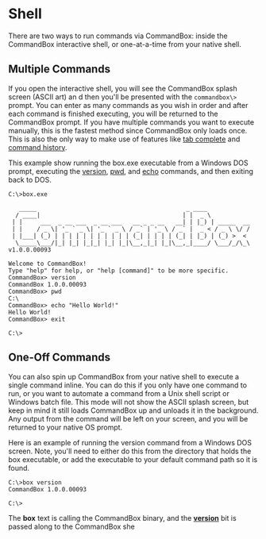 # Shell

There are two ways to run commands via CommandBox: inside the CommandBox interactive
shell, or one-at-a-time from your native shell.

## Multiple Commands

If you open the interactive shell, you will see the CommandBox splash screen (ASCII
art) an d then you'll be presented with the `commandbox\>` prompt.
You can enter as many commands as you wish in order and after each
command is finished executing, you will be returned to the CommandBox
prompt. If you have multiple commands you want to execute manually, this
is the fastest method since CommandBox only loads once. This is also the
only way to make use of features like [tab complete][] and [command
history][].

This example show running the box.exe executable from a Windows DOS
prompt, executing the [version][], [pwd][], and [echo][] commands, and
then exiting back to DOS.

``` {.javascript}
C:\>box.exe

   _____                                          _ ____            
  / ____|                                        | |  _ \           
 | |     ___  _ __ ___  _ __ ___   __ _ _ __   __| | |_) | _____  __
 | |    / _ \| '_ ` _ \| '_ ` _ \ / _` | '_ \ / _` |  _ < / _ \ \/ /
 | |___| (_) | | | | | | | | | | | (_| | | | | (_| | |_) | (_) >  < 
  \_____\___/|_| |_| |_|_| |_| |_|\__,_|_| |_|\__,_|____/ \___/_/\_\  v1.0.0.00093

Welcome to CommandBox!
Type "help" for help, or "help [command]" to be more specific.
CommandBox> version
CommandBox 1.0.0.00093
CommandBox> pwd
C:\
CommandBox> echo "Hello World!"
Hello World!
CommandBox> exit

C:\>
```

One-Off Commands
----------------

You can also spin up CommandBox from your native shell to execute a
single command inline. You can do this if you only have one command to
run, or you want to automate a command from a Unix shell script or
Windows batch file. This mode will not show the ASCII splash screen, but
keep in mind it still loads CommandBox up and unloads it in the
background. Any output from the command will be left on your screen, and
you will be returned to your native OS prompt.

Here is an example of running the version command from a Windows DOS
screen. Note, you'll need to either do this from the directory that
holds the box executable, or add the executable to your default command
path so it is found.

``` {.javascript}
C:\>box version
CommandBox 1.0.0.00093

C:\>
```

The **box** text is calling the CommandBox binary, and the
**[version][]** bit is passed along to the CommandBox she

  [tab complete]: http://www.ortussolutions.com/products/commandbox/docs/current/usage/tab-completion
  [command history]: http://www.ortussolutions.com/products/commandbox/docs/current/usage/history
  [version]: http://apidocs.ortussolutions.com/commandbox/1.0.0/index.html?commandbox/system/commands/version.html
  [pwd]: http://apidocs.ortussolutions.com/commandbox/1.0.0/index.html?commandbox/system/commands/pwd.html
  [echo]: http://apidocs.ortussolutions.com/commandbox/1.0.0/index.html?commandbox/system/commands/echo.html